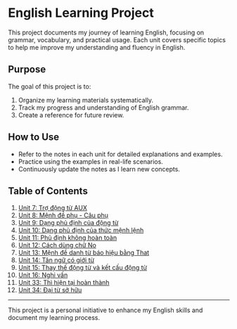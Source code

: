 # English Learning Project

This project documents my journey of learning English, focusing on grammar, vocabulary, and practical usage. Each unit covers specific topics to help me improve my understanding and fluency in English.

## Purpose
The goal of this project is to:
1. Organize my learning materials systematically.
2. Track my progress and understanding of English grammar.
3. Create a reference for future review.

## How to Use
- Refer to the notes in each unit for detailed explanations and examples.
- Practice using the examples in real-life scenarios.
- Continuously update the notes as I learn new concepts.

## Table of Contents

1. [Unit 7: Trợ động từ AUX](./Unit7-Tro-Dong-Tu.md)
2. [Unit 8: Mệnh đề phụ - Câu phụ](./Unit8-Menh-De-Phu-Cau-Phu.md)
3. [Unit 9: Dạng phủ định của động từ](./Unit9-Dang-Phu-Dinh-Cua-Dong-Tu.md)
4. [Unit 10: Dạng phủ định của thức mệnh lệnh](./Unit10-Dang-Phu-Dinh-Cua-Thuc-Menh-Lenh.md)
5. [Unit 11: Phủ định không hoàn toàn](./Unit11-Phu-Dinh-Khong-Hoan-Toan.md)
6. [Unit 12: Cách dùng chữ No](./Unit12-Cach-Dunng-Chu-No.md)
7. [Unit 13: Mệnh đề danh từ báo hiệu bằng That](./Unit13-Menh-De-Danh-Tu-Bao-Hieu-Bang-That.md)
8. [Unit 14: Tân ngữ có giới từ](./Unit14-Tan-Ngu-Co-Gioi-Tu.md)
9. [Unit 15: Thay thế động từ và kết cấu động từ](./Unit15-Thay-The-Dong-Tu-Va-Ket-Cau-Dong-Tu.md)
10. [Unit 16: Nghi vấn](./Unit16-Nghi-Van.md)
11. [Unit 33: Thì hiện tại hoàn thành](./Unit33-Thi-Hien-Tai-Hoan-Thanh.md)
12. [Unit 34: Đại từ sở hữu](./Unit34-Dai-Tu-So-Huu.md)

---
This project is a personal initiative to enhance my English skills and document my learning process.